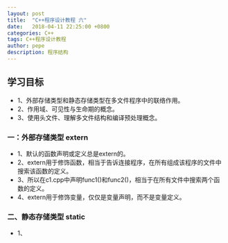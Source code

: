 ```yaml
---
layout: post
title:  "C++程序设计教程 六"
date:   2018-04-11 22:25:00 +0800
categories: C++
tags: C++程序设计教程
author: pepe
description: 程序结构
---
```

## **学习目标**

* 1、外部存储类型和静态存储类型在多文件程序中的联络作用。
* 2、作用域、可见性与生命期的概念。
* 3、使用头文件、理解多文件结构和编译预处理概念。

### 一：**外部存储类型 extern**

* 1、默认的函数声明或定义总是extern的。
* 2、extern用于修饰函数，相当于告诉连接程序，在所有组成该程序的文件中搜索该函数的定义。
* 3、所以在c1.cpp中声明func1()和func2()，相当于在所有文件中搜索两个函数的定义。
* 4、extern用于修饰变量，仅仅是变量声明，而不是变量定义。

### 二、**静态存储类型 static**

* 1、
















